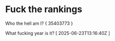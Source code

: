 # Fuck the rankings

Who the hell am I?
{ 35403773 }

What fucking year is it?
[ 2025-06-23T13:16:40Z ]
